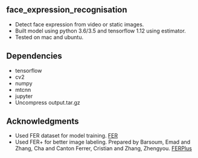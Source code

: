 ## face_expression_recognisation
* Detect face expression from video or static images.
* Built model using python 3.6/3.5 and tensorflow 1.12 using estimator.
* Tested on mac and ubuntu.

## Dependencies
* tensorflow
* cv2
* numpy
* mtcnn
* jupyter
* Uncompress output.tar.gz

## Acknowledgments
* Used FER dataset for model training. [FER](https://www.kaggle.com/c/challenges-in-representation-learning-facial-expression-recognition-challenge)
* Used FER+ for better image labeling. Prepared by Barsoum, Emad and Zhang, Cha and Canton Ferrer, Cristian and Zhang, Zhengyou. [FERPlus](https://github.com/Microsoft/FERPlus)
